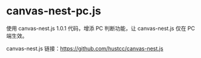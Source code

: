 # canvas-nest-pc.js
使用 canvas-nest.js 1.0.1 代码，增添 PC 判断功能，让 canvas-nest.js 仅在 PC 端生效。

canvas-nest.js 链接：https://github.com/hustcc/canvas-nest.js
